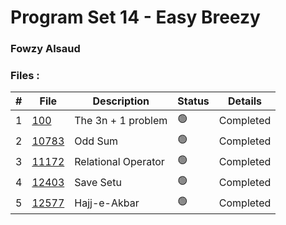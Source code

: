 # Program Set 14 - Easy Breezy

### Fowzy Alsaud
### Files  :
|   #   | File     | Description                      | Status  | Details   |
| :---: | -------- | -------------------------------- | ------- | --------- |
|   1   | [100](100) | The 3n + 1 problem |   🟢  |   Completed   |
|   2   | [10783](10783) | Odd Sum |  🟢  | Completed |
|   3   | [11172](11172) | Relational Operator |  🟢  | Completed |
|   4   | [12403](12403) | Save Setu |  🟢  | Completed |
|   5   | [12577](12577) | Hajj-e-Akbar |  🟢  | Completed |

